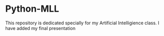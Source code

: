 # Python-MLL

This repository is dedicated specially for my Artificial Intelligience class.
I have added my final presentation 
